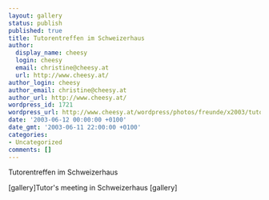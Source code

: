 ```yaml
---
layout: gallery
status: publish
published: true
title: Tutorentreffen im Schweizerhaus
author:
  display_name: cheesy
  login: cheesy
  email: christine@cheesy.at
  url: http://www.cheesy.at/
author_login: cheesy
author_email: christine@cheesy.at
author_url: http://www.cheesy.at/
wordpress_id: 1721
wordpress_url: http://www.cheesy.at/wordpress/photos/freunde/x2003/tutorentreffen-im-schweizerhaus/
date: '2003-06-12 00:00:00 +0100'
date_gmt: '2003-06-11 22:00:00 +0100'
categories:
- Uncategorized
comments: []
---
```

<!--:de-->Tutorentreffen im Schweizerhaus
[gallery]<!--:--><!--:en-->Tutor's meeting in Schweizerhaus
[gallery]<!--:-->
